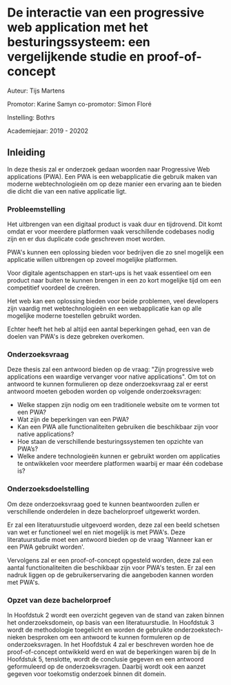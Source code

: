 # De interactie van een progressive web application met het besturingssysteem: een vergelijkende studie en proof-of-concept

Auteur: Tijs Martens

Promotor: Karine Samyn
co-promotor: Simon Floré

Instelling: Bothrs

Academiejaar: 2019 - 20202


## Inleiding

In deze thesis zal er onderzoek gedaan woorden naar Progressive Web applications (PWA).
Een PWA is een webapplicatie die gebruik maken van moderne webtechnologieën om op deze manier een ervaring aan te bieden die dicht die van een native applicatie ligt.



### Probleemstelling

Het uitbrengen van een digitaal product is vaak duur en tijdrovend. Dit komt omdat er voor meerdere platformen vaak verschillende codebases nodig zijn en er dus duplicate code geschreven moet worden. 
    
PWA's kunnen een oplossing bieden voor bedrijven die zo snel mogelijk een applicatie willen uitbrengen op zoveel mogelijke platformen.
    
Voor digitale agentschappen en start-ups is het vaak essentieel om een product naar buiten te kunnen brengen in een zo kort mogelijke tijd om een competitief voordeel de creëren. 
    
Het web kan een oplossing bieden voor beide problemen, veel developers zijn vaardig met webtechnologieën en een webapplicatie kan op alle mogelijke moderne toestellen gebruikt worden. 
    
Echter heeft het heb al altijd een aantal beperkingen gehad, een van de doelen van PWA's is deze gebreken overkomen.


### Onderzoeksvraag

Deze thesis zal een antwoord bieden op de vraag: "Zijn progressive web applications een waardige vervanger voor native applications".
Om tot on antwoord te kunnen formulieren op deze onderzoeksvraag zal er eerst antwoord moeten geboden worden op volgende onderzoeksvragen:

- Welke stappen zijn nodig om een traditionele website om te vormen tot een PWA?
- Wat zijn de beperkingen van een PWA?
- Kan een PWA alle functionaliteiten gebruiken die beschikbaar zijn voor native applications?
- Hoe staan de verschillende besturingssystemen ten opzichte van PWA’s?
-  Welke andere technologieën kunnen er gebruikt worden om applicaties te ontwikkelen voor meerdere platformen waarbij er maar één codebase is?

### Onderzoeksdoelstelling

Om deze onderzoeksvraag goed te kunnen beantwoorden zullen er verschillende onderdelen in deze bachelorproef uitgewerkt worden.

Er zal een literatuurstudie uitgevoerd worden, deze zal een beeld schetsen van wet er functioneel wel en niet mogelijk is met PWA's. 
Deze literatuurstudie moet een antwoord bieden op de vraag 'Wanneer kan er een PWA gebruikt worden'.

Vervolgens zal er een proof-of-concept opgesteld worden, deze zal een aantal functionaliteiten die beschikbaar zijn voor PWA's testen. Er zal een nadruk liggen op de gebruikerservaring die aangeboden kannen worden met PWA's.

### Opzet van deze bachelorproef

In Hoofdstuk 2 wordt een overzicht gegeven van de stand van zaken binnen het onderzoeksdomein, op basis van een literatuurstudie.
In Hoofdstuk 3 wordt de methodologie toegelicht en worden de gebruikte onderzoekstech- nieken besproken om een antwoord te kunnen formuleren op de onderzoeksvragen.
In het Hoofdstuk 4 zal er beschreven worden hoe de proof-of-concept ontwikkeld werd en wat de beperkingen waren bij de
In Hoofdstuk 5, tenslotte, wordt de conclusie gegeven en een antwoord geformuleerd op de onderzoeksvragen. Daarbij wordt ook een aanzet gegeven voor toekomstig onderzoek binnen dit domein.
